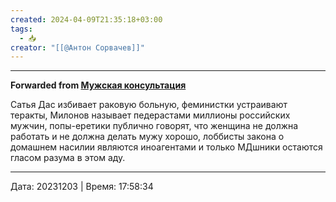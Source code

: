 ```yaml
---
created: 2024-04-09T21:35:18+03:00
tags:
  - 📥
creator: "[[@Антон Сорвачев]]"
---
```


***

**Forwarded from [Мужская консультация](https://t.me/c/1432284360/13867)**

Сатья Дас избивает раковую больную, феминистки устраивают теракты, Милонов называет педерастами миллионы российских мужчин, попы-еретики публично говорят, что женщина не должна работать и не должна делать мужу хорошо, лоббисты закона о домашнем насилии являются иноагентами и только МДшники остаются гласом разума в этом аду.

---

Дата: 20231203 | Время: 17:58:34
